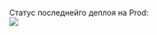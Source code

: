 Статус последнейго деплоя на Prod:
<br>
<img src="https://github.com/ivannikitin-com/lustshop/workflows/Deploy/badge.svg?branch=master"><br>

